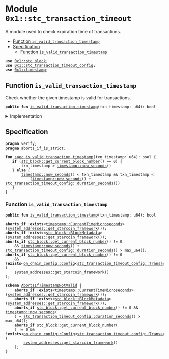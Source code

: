 
<a id="0x1_stc_transaction_timeout"></a>

# Module `0x1::stc_transaction_timeout`

A module used to check expiration time of transactions.


-  [Function `is_valid_transaction_timestamp`](#0x1_stc_transaction_timeout_is_valid_transaction_timestamp)
-  [Specification](#@Specification_0)
    -  [Function `is_valid_transaction_timestamp`](#@Specification_0_is_valid_transaction_timestamp)


<pre><code><b>use</b> <a href="stc_block.md#0x1_stc_block">0x1::stc_block</a>;
<b>use</b> <a href="stc_transaction_timeout_config.md#0x1_stc_transaction_timeout_config">0x1::stc_transaction_timeout_config</a>;
<b>use</b> <a href="timestamp.md#0x1_timestamp">0x1::timestamp</a>;
</code></pre>



<a id="0x1_stc_transaction_timeout_is_valid_transaction_timestamp"></a>

## Function `is_valid_transaction_timestamp`

Check whether the given timestamp is valid for transactions.


<pre><code><b>public</b> <b>fun</b> <a href="stc_transaction_timeout.md#0x1_stc_transaction_timeout_is_valid_transaction_timestamp">is_valid_transaction_timestamp</a>(txn_timestamp: u64): bool
</code></pre>



<details>
<summary>Implementation</summary>


<pre><code><b>public</b> <b>fun</b> <a href="stc_transaction_timeout.md#0x1_stc_transaction_timeout_is_valid_transaction_timestamp">is_valid_transaction_timestamp</a>(txn_timestamp: u64): bool {
    <b>let</b> current_block_time = <a href="timestamp.md#0x1_timestamp_now_seconds">timestamp::now_seconds</a>();
    <b>let</b> block_number = <a href="stc_block.md#0x1_stc_block_get_current_block_number">stc_block::get_current_block_number</a>();
    // before first <a href="block.md#0x1_block">block</a>, just require txn_timestamp &gt; <a href="genesis.md#0x1_genesis">genesis</a> <a href="timestamp.md#0x1_timestamp">timestamp</a>.
    <b>if</b> (block_number == 0) {
        <b>return</b> txn_timestamp &gt; current_block_time
    };
    <b>let</b> timeout = <a href="stc_transaction_timeout_config.md#0x1_stc_transaction_timeout_config_duration_seconds">stc_transaction_timeout_config::duration_seconds</a>();
    <b>let</b> max_txn_time = current_block_time + timeout;
    current_block_time &lt; txn_timestamp && txn_timestamp &lt; max_txn_time
}
</code></pre>



</details>

<a id="@Specification_0"></a>

## Specification



<pre><code><b>pragma</b> verify;
<b>pragma</b> aborts_if_is_strict;
</code></pre>




<a id="0x1_stc_transaction_timeout_spec_is_valid_transaction_timestamp"></a>


<pre><code><b>fun</b> <a href="stc_transaction_timeout.md#0x1_stc_transaction_timeout_spec_is_valid_transaction_timestamp">spec_is_valid_transaction_timestamp</a>(txn_timestamp: u64): bool {
   <b>if</b> (<a href="stc_block.md#0x1_stc_block_get_current_block_number">stc_block::get_current_block_number</a>() == 0) {
       txn_timestamp &gt; <a href="timestamp.md#0x1_timestamp_now_seconds">timestamp::now_seconds</a>()
   } <b>else</b> {
       <a href="timestamp.md#0x1_timestamp_now_seconds">timestamp::now_seconds</a>() &lt; txn_timestamp && txn_timestamp &lt;
           (<a href="timestamp.md#0x1_timestamp_now_seconds">timestamp::now_seconds</a>() + <a href="stc_transaction_timeout_config.md#0x1_stc_transaction_timeout_config_duration_seconds">stc_transaction_timeout_config::duration_seconds</a>())
   }
}
</code></pre>



<a id="@Specification_0_is_valid_transaction_timestamp"></a>

### Function `is_valid_transaction_timestamp`


<pre><code><b>public</b> <b>fun</b> <a href="stc_transaction_timeout.md#0x1_stc_transaction_timeout_is_valid_transaction_timestamp">is_valid_transaction_timestamp</a>(txn_timestamp: u64): bool
</code></pre>




<pre><code><b>aborts_if</b> !<b>exists</b>&lt;<a href="timestamp.md#0x1_timestamp_CurrentTimeMicroseconds">timestamp::CurrentTimeMicroseconds</a>&gt;(<a href="system_addresses.md#0x1_system_addresses_get_starcoin_framework">system_addresses::get_starcoin_framework</a>());
<b>aborts_if</b> !<b>exists</b>&lt;<a href="stc_block.md#0x1_stc_block_BlockMetadata">stc_block::BlockMetadata</a>&gt;(<a href="system_addresses.md#0x1_system_addresses_get_starcoin_framework">system_addresses::get_starcoin_framework</a>());
<b>aborts_if</b> <a href="stc_block.md#0x1_stc_block_get_current_block_number">stc_block::get_current_block_number</a>() != 0
    && <a href="timestamp.md#0x1_timestamp_now_seconds">timestamp::now_seconds</a>() + <a href="stc_transaction_timeout_config.md#0x1_stc_transaction_timeout_config_duration_seconds">stc_transaction_timeout_config::duration_seconds</a>() &gt; max_u64();
<b>aborts_if</b> <a href="stc_block.md#0x1_stc_block_get_current_block_number">stc_block::get_current_block_number</a>() != 0
    && !<b>exists</b>&lt;<a href="on_chain_config.md#0x1_on_chain_config_Config">on_chain_config::Config</a>&lt;<a href="stc_transaction_timeout_config.md#0x1_stc_transaction_timeout_config_TransactionTimeoutConfig">stc_transaction_timeout_config::TransactionTimeoutConfig</a>&gt;&gt;(
    <a href="system_addresses.md#0x1_system_addresses_get_starcoin_framework">system_addresses::get_starcoin_framework</a>()
);
</code></pre>




<a id="0x1_stc_transaction_timeout_AbortsIfTimestampNotValid"></a>


<pre><code><b>schema</b> <a href="stc_transaction_timeout.md#0x1_stc_transaction_timeout_AbortsIfTimestampNotValid">AbortsIfTimestampNotValid</a> {
    <b>aborts_if</b> !<b>exists</b>&lt;<a href="timestamp.md#0x1_timestamp_CurrentTimeMicroseconds">timestamp::CurrentTimeMicroseconds</a>&gt;(<a href="system_addresses.md#0x1_system_addresses_get_starcoin_framework">system_addresses::get_starcoin_framework</a>());
    <b>aborts_if</b> !<b>exists</b>&lt;<a href="stc_block.md#0x1_stc_block_BlockMetadata">stc_block::BlockMetadata</a>&gt;(<a href="system_addresses.md#0x1_system_addresses_get_starcoin_framework">system_addresses::get_starcoin_framework</a>());
    <b>aborts_if</b> <a href="stc_block.md#0x1_stc_block_get_current_block_number">stc_block::get_current_block_number</a>() != 0 && <a href="timestamp.md#0x1_timestamp_now_seconds">timestamp::now_seconds</a>(
    ) + <a href="stc_transaction_timeout_config.md#0x1_stc_transaction_timeout_config_duration_seconds">stc_transaction_timeout_config::duration_seconds</a>() &gt; max_u64();
    <b>aborts_if</b> <a href="stc_block.md#0x1_stc_block_get_current_block_number">stc_block::get_current_block_number</a>(
    ) != 0 && !<b>exists</b>&lt;<a href="on_chain_config.md#0x1_on_chain_config_Config">on_chain_config::Config</a>&lt;<a href="stc_transaction_timeout_config.md#0x1_stc_transaction_timeout_config_TransactionTimeoutConfig">stc_transaction_timeout_config::TransactionTimeoutConfig</a>&gt;&gt;(
        <a href="system_addresses.md#0x1_system_addresses_get_starcoin_framework">system_addresses::get_starcoin_framework</a>()
    );
}
</code></pre>


[move-book]: https://starcoin.dev/move/book/SUMMARY
